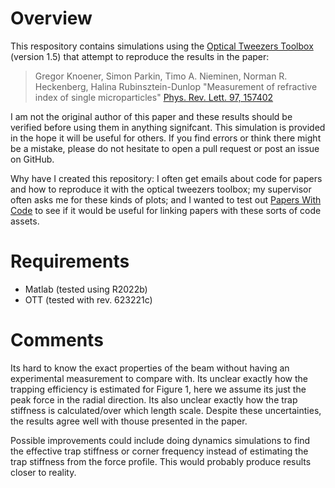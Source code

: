 # Overview
This respository contains simulations using the
[Optical Tweezers Toolbox](https://github.com/ilent2/ott)
(version 1.5) that attempt to reproduce the results in the paper:

> Gregor Knoener, Simon Parkin, Timo A. Nieminen, Norman R. Heckenberg, Halina Rubinsztein-Dunlop
> "Measurement of refractive index of single microparticles"
> [Phys. Rev. Lett. 97, 157402](https://journals.aps.org/prl/abstract/10.1103/PhysRevLett.97.157402)

I am not the original author of this paper and these results 
should be verified before using them in anything signifcant.
This simulation is provided in the hope it will be useful for others.
If you find errors or think there might be a mistake, please do not
hesitate to open a pull request or post an issue on GitHub.

Why have I created this repository: I often get emails about code for
papers and how to reproduce it with the optical tweezers toolbox;
my supervisor often asks me for these kinds of plots; and I wanted
to test out [Papers With Code](https://paperswithcode.com/paper/measurement-of-refractive-index-of-single) to see if it would be useful for
linking papers with these sorts of code assets.

# Requirements

* Matlab (tested using R2022b)
* OTT (tested with rev. 623221c)

# Comments

Its hard to know the exact properties of the beam without
having an experimental measurement to compare with.
Its unclear exactly how the trapping efficiency is
estimated for Figure 1, here we assume its just the peak
force in the radial direction.
Its also unclear exactly how the trap stiffness is calculated/over which length scale.
Despite these uncertainties, the results agree well with
thouse presented in the paper.

Possible improvements could include doing dynamics simulations
to find the effective trap stiffness or corner frequency
instead of estimating the trap stiffness from the force profile.
This would probably produce results closer to reality.

